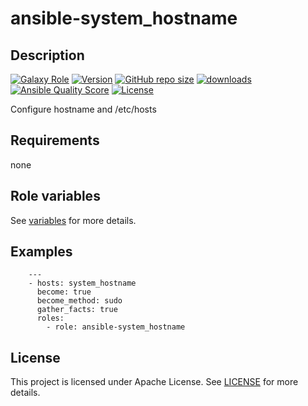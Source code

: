 # ansible-system_hostname

## Description

[![Galaxy Role](https://img.shields.io/badge/galaxy-system_hostname-purple?style=flat)](https://galaxy.ansible.com/lotusnoir/system_hostname)
[![Version](https://img.shields.io/github/release/lotusnoir/ansible-system_hostname.svg)](https://github.com/lotusnoir/ansible-system_hostname/releases/latest)
[![GitHub repo size](https://img.shields.io/github/repo-size/lotusnoir/ansible-system_hostname?color=orange&style=flat)](https://galaxy.ansible.com/lotusnoir/system_hostname)
[![downloads](https://img.shields.io/ansible/role/d/56926)](https://galaxy.ansible.com/lotusnoir/system_hostname)
[![Ansible Quality Score](https://img.shields.io/ansible/quality/56926)](https://galaxy.ansible.com/lotusnoir/system_hostname)
[![License](https://img.shields.io/badge/license-Apache--2.0-brightgreen?style=flat)](https://opensource.org/licenses/Apache-2.0)

Configure hostname and /etc/hosts

## Requirements

none

## Role variables

See [variables](/defaults/main.yml) for more details.

## Examples

        ---
        - hosts: system_hostname
          become: true
          become_method: sudo
          gather_facts: true
          roles:
            - role: ansible-system_hostname


## License

This project is licensed under Apache License. See [LICENSE](/LICENSE) for more details.

